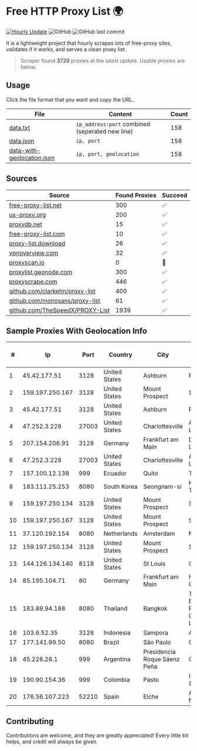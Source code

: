 
# Free HTTP Proxy List 🌍

[![Hourly Update](https://github.com/mertguvencli/http-proxy-list/actions/workflows/main.yml/badge.svg?branch=main)](https://github.com/mertguvencli/http-proxy-list/actions/workflows/main.yml)
![GitHub](https://img.shields.io/github/license/mertguvencli/http-proxy-list)
![GitHub last commit](https://img.shields.io/github/last-commit/mertguvencli/http-proxy-list)

It is a lightweight project that hourly scrapes lots of free-proxy sites, validates if it works, and serves a clean proxy list.


> Scraper found **3729** proxies at the latest update. Usable proxies are below.

## Usage

Click the file format that you want and copy the URL.


|File|Content|Count|
|----|-------|-----|
|[data.txt](https://raw.githubusercontent.com/mertguvencli/http-proxy-list/main/proxy-list/data.txt)|`ip_address:port` combined (seperated new line)|158|
|[data.json](https://raw.githubusercontent.com/mertguvencli/http-proxy-list/main/proxy-list/data.json)|`ip, port`|158|
|[data-with-geolocation.json](https://raw.githubusercontent.com/mertguvencli/http-proxy-list/main/proxy-list/data-with-geolocation.json)|`ip, port, geolocation`|158|

## Sources

|Source|Found Proxies|Succeed|
|------|-------------|-------|
|[free-proxy-list.net](https://free-proxy-list.net)|300|✅|
|[us-proxy.org](https://www.us-proxy.org)|200|✅|
|[proxydb.net](http://proxydb.net)|15|✅|
|[free-proxy-list.com](https://free-proxy-list.com/?page=&port=&type%5B%5D=http&type%5B%5D=https&up_time=0&search=Search)|10|✅|
|[proxy-list.download](https://www.proxy-list.download/HTTP)|26|✅|
|[vpnoverview.com](https://vpnoverview.com/privacy/anonymous-browsing/free-proxy-servers)|32|✅|
|[proxyscan.io](https://www.proxyscan.io)|0|🚫|
|[proxylist.geonode.com](https://proxylist.geonode.com/api/proxy-list?limit=300&page=1&sort_by=lastChecked&sort_type=desc&protocols=http,https)|300|✅|
|[proxyscrape.com](https://api.proxyscrape.com/v2/?request=displayproxies&protocol=http&timeout=10000&country=all&ssl=all&anonymity=all)|446|✅|
|[github.com/clarketm/proxy-list](https://raw.githubusercontent.com/clarketm/proxy-list/master/proxy-list-raw.txt)|400|✅|
|[github.com/monosans/proxy-list](https://raw.githubusercontent.com/monosans/proxy-list/main/proxies/http.txt)|61|✅|
|[github.com/TheSpeedX/PROXY-List](https://raw.githubusercontent.com/TheSpeedX/PROXY-List/master/http.txt)|1939|✅|


## Sample Proxies With Geolocation Info

|#|Ip|Port|Country|City|Internet Service Provider|
|-|--|----|-------|----|-------------------------|
|1|45.42.177.51|3128|United States|Ashburn|PeaceWeb|
|2|159.197.250.167|3128|United States|Mount Prospect|Sprint|
|3|45.42.177.51|3128|United States|Ashburn|PeaceWeb|
|4|47.252.3.228|27003|United States|Charlottesville|Alibaba.com LLC|
|5|207.154.206.91|3128|Germany|Frankfurt am Main|DigitalOcean, LLC|
|6|47.252.3.228|27003|United States|Charlottesville|Alibaba.com LLC|
|7|157.100.12.138|999|Ecuador|Quito|Telconet S.A|
|8|183.111.25.253|8080|South Korea|Seongnam-si|Korea Telecom|
|9|159.197.250.134|3128|United States|Mount Prospect|Sprint|
|10|159.197.250.167|3128|United States|Mount Prospect|Sprint|
|11|37.120.192.154|8080|Netherlands|Amsterdam|M247 Ltd|
|12|159.197.250.134|3128|United States|Mount Prospect|Sprint|
|13|144.126.134.140|8118|United States|St Louis|Contabo Inc.|
|14|85.195.104.71|80|Germany|Frankfurt am Main|Host Europe GmbH|
|15|183.89.94.188|8080|Thailand|Bangkok|Triple T Broadband Public Company Limited|
|16|103.6.52.35|3128|Indonesia|Sampora|ARDH|
|17|177.141.99.50|8080|Brazil|São Paulo|Claro S.A.|
|18|45.226.28.1|999|Argentina|Presidencia Roque Sáenz Peña|Getcom SAS|
|19|190.90.154.36|999|Colombia|Pasto|Internexa S.a. E.S.P|
|20|176.56.107.223|52210|Spain|Elche|Aire Networks|



## Contributing

Contributions are welcome, and they are greatly appreciated! Every
little bit helps, and credit will always be given.

